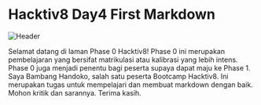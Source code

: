 # Hacktiv8 Day4 First Markdown

![Header](assets/laptop.jpg)

Selamat datang di laman Phase 0 Hacktiv8! Phase 0 ini merupakan pembelajaran yang bersifat matrikulasi atau kalibrasi yang lebih intens. Phase 0 juga menjadi penentu bagi peserta supaya dapat maju ke Phase 1. Saya Bambang Handoko, salah satu peserta Bootcamp Hacktiv8. Ini merupakan tugas untuk mempelajari dan membuat markdown dengan baik. Mohon kritik dan sarannya. Terima kasih.
